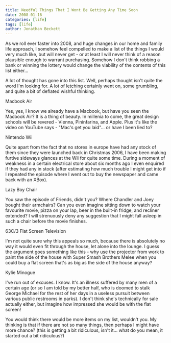 ```yaml
---
title: Needful Things That I Wont Be Getting Any Time Soon
date: 2008-01-16
categories: [life]
tags: [life]
author: Jonathan Beckett
---
```


As we roll ever faster into 2008, and huge changes in our home and family life approach, I somehow feel compelled to make a list of the things I would very much like, but will never get - or at least I will never think of a reason plausible enough to warrant purchasing. Somehow I don't think robbing a bank or winning the lottery would change the viability of the contents of this list either...

A lot of thought has gone into this list. Well, perhaps thought isn't quite the word I'm looking for. A lot of letching certainly went on, some grumbling, and quite a bit of deflated wishful thinking.

Macbook Air

Yes, yes, I know we already have a Macbook, but have you seen the Macbook Air? It is a thing of beauty. In millenia to come, the great design schools will be revered - Vienna, Pininfarina, and Apple. Plus it's like the video on YouTube says - "Mac's get you laid"... or have I been lied to?

Nintendo Wii

Quite apart from the fact that no stores in europe have had any stock of them since they were launched back in Christmas 2006, I have been making furtive sideways glances at the Wii for quite some time. During a moment of weakness in a certain electrical store about six months ago I even enquired if they had any in stock (after estimating how much trouble I might get into if I repeated the episode where I went out to buy the newspaper and came back with an XBox).

Lazy Boy Chair

You saw the episode of Friends, didn't you? Where Chandler and Joey bought their armchairs? Can you even imagine sitting down to watch your favourite movie, pizza on your lap, beer in the built-in fridge, and recliner extended? I will strenuously deny any suggestion that I might fall asleep in such a chair before the movie finishes.

63C/3 Flat Screen Television

I'm not quite sure why this appeals so much, because there is absolutely no way it would even fit through the house, let alone into the lounge. I guess the argument goes something like this - why use the projector from work to paint the side of the house with Super Smash Brothers Melee when you could buy a flat screen that's as big as the side of the house anyway?

Kylie Minogue

I've run out of excuses. I know. It's an illness suffered by many men of a certain age (or so I am told by my better half, who is doomed to stalk George Michael for the rest of her days in a useless pursuit between various public restrooms in parks). I don't think she's technically for sale actually either, but imagine how impressed she would be with the flat screen!

You would think there would be more items on my list, wouldn't you. My thinking is that if there are not so many things, then perhaps I might have more chance? (this is getting a bit ridiculous, isn't it... what do you mean, it started out a bit ridiculous?)